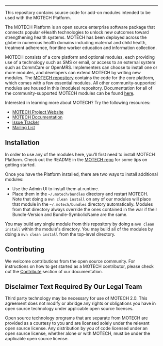 --------------

This repository contains source code for add-on modules intended to be used with the MOTECH Platform.

The MOTECH Platform is an open source enterprise software package that connects popular eHealth technologies to unlock new outcomes toward strengthening health systems. MOTECH has been deployed across the globe in numerous health domains including maternal and child health, treatment adherence, frontline worker education and information collection.

MOTECH consists of a core platform and optional modules, each providing use of a technology such as SMS or email, or access to an external system such as CommCare or OpenMRS. Implementers can choose to install one or more modules, and developers can extend MOTECH by writing new modules. The [MOTECH repository](http://github.com/motech/motech) contains the code for the core platform, which comes with a few essential modules. All other community-supported modules are housed in this (modules) repository. Documentation for all of the community-supported MOTECH modules can be found [here](http://docs.motechproject.org/en/latest/modules/index.html).

Interested in learning more about MOTECH? Try the following resources:
* [MOTECH Project Website](http://motechproject.org)
* [MOTECH Documentation](http://docs.motechproject.org)
* [Issue Tracker](https://applab.atlassian.net/projects/MOTECH/summary)
* [Mailing List](https://groups.google.com/forum/?fromgroups#!forum/motech-dev)

Installation
------------

In order to use any of the modules here, you'll first need to install MOTECH Platform. Check out the README in the [MOTECH repo](http://github.com/motech/motech) for some tips on getting started.

Once you have the Platform installed, there are two ways to install additional modules:
* Use the Admin UI to install them at runtime.
* Place them in the `~/.motech/bundles` directory and restart MOTECH. Note that doing a `mvn clean install` on any of our modules will place that module in the `~/.motech/bundles` directory automatically. Modules from that directory always override the ones contained in the war if their Bundle-Version and Bundle-SymbolicName are the same.

You may build any single module from this repository by doing a `mvn clean install` within the module's directory. You may build all of the modules by doing a `mvn clean install` from the top-level directory.

Contributing
------------

We welcome contributions from the open source community. For instructions on how to get started as a MOTECH contributor, please check out the [Contribute](http://docs.motechproject.org/en/latest/contribute/index.html) section of our documentation.

Disclaimer Text Required By Our Legal Team
------------------------------------------

Third party technology may be necessary for use of MOTECH 2.0. This agreement does not modify or abridge any rights or obligations you have in open source technology under applicable open source licenses.

Open source technology programs that are separate from MOTECH are provided as a courtesy to you and are licensed solely under the relevant open source license. Any distribution by you of code licensed under an open source license, whether alone or with MOTECH, must be under the applicable open source license.
